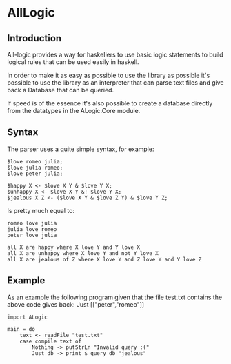 # AllLogic 

## Introduction

All-logic provides a way for haskellers to use basic logic
statements to build logical rules that can be used easily
in haskell.

In order to make it as easy as possible to use the library as possible it's possible to use the library as an interpreter that can parse text files and give back a Database that can be queried.

If speed is of the essence it's also possible to create a database directly from the datatypes in the ALogic.Core module.

## Syntax

The parser uses a quite simple syntax, for example:

	$love romeo julia;
	$love julia romeo;
	$love peter julia;

	$happy X <- $love X Y & $love Y X;
	$unhappy X <- $love X Y &! $love Y X;
	$jealous X Z <- ($love X Y & $love Z Y) & $love Y Z; 

Is pretty much equal to:
	
	romeo love julia
	julia love romeo
	peter love julia

	all X are happy where X love Y and Y love X
	all X are unhappy where X love Y and not Y love X
	all X are jealous of Z where X love Y and Z love Y and Y love Z

## Example

As an example the following program given that the file test.txt contains the above code gives back: Just [["peter","romeo"]]

	import ALogic

	main = do
		text <- readFile "test.txt"
		case compile text of
			Nothing -> putStrLn "Invalid query :("
			Just db -> print $ query db "jealous"